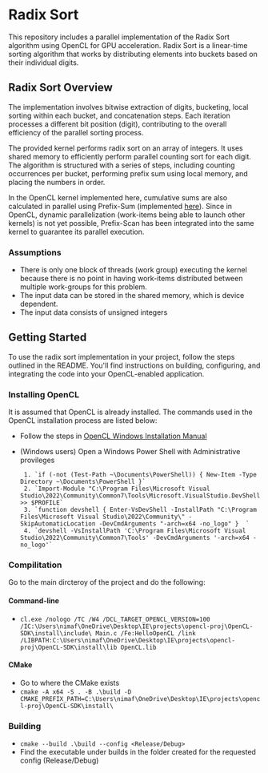 # Radix Sort

This repository includes a parallel implementation of the Radix Sort algorithm using OpenCL for GPU acceleration. Radix Sort is a linear-time sorting algorithm that works by distributing elements into buckets based on their individual digits. 

## Radix Sort Overview

The implementation involves bitwise extraction of digits, bucketing, local sorting within each bucket, and concatenation steps. Each iteration processes a different bit position (digit), contributing to the overall efficiency of the parallel sorting process.

The provided kernel performs radix sort on an array of integers. It uses shared memory to efficiently perform parallel counting sort for each digit. The algorithm is structured with a series of steps, including counting occurrences per bucket, performing prefix sum using local memory, and placing the numbers in order.

In the OpenCL kernel implemented here, cumulative sums are also calculated in parallel using Prefix-Sum (implemented [here](https://github.com/nimaft97/OpenCLProjects/tree/main/prefix-scan)). Since in OpenCL, dynamic parallelization (work-items being able to launch other kernels) is not yet possible, Prefix-Scan has been integrated into the same kernel to guarantee its parallel execution. 

### Assumptions

- There is only one block of threads (work group) executing the kernel because there is no point in having work-items distributed between multiple work-groups for this problem.
- The input data can be stored in the shared memory, which is device dependent.
- The input data consists of unsigned integers

## Getting Started

To use the radix sort implementation in your project, follow the steps outlined in the README. You'll find instructions on building, configuring, and integrating the code into your OpenCL-enabled application.

### Installing OpenCL
It is assumed that OpenCL is already installed. The commands used in the OpenCL installation process are listed below:

- Follow the steps in [OpenCL Windows Installation Manual](https://github.com/KhronosGroup/OpenCL-Guide/blob/main/chapters/getting_started_windows.md)
- (Windows users) Open a Windows Power Shell with Administrative provileges

       1. `if (-not (Test-Path ~\Documents\PowerShell)) { New-Item -Type Directory ~\Documents\PowerShell }`
       2. `Import-Module "C:\Program Files\Microsoft Visual Studio\2022\Community\Common7\Tools\Microsoft.VisualStudio.DevShell.dll" >> $PROFILE`
       3. `function devshell { Enter-VsDevShell -InstallPath "C:\Program Files\Microsoft Visual Studio\2022\Community\" -SkipAutomaticLocation -DevCmdArguments "-arch=x64 -no_logo" }  ` 
       4. `devshell -VsInstallPath 'C:\Program Files\Microsoft Visual Studio\2022\Community\Common7\Tools' -DevCmdArguments '-arch=x64 -no_logo'`

### Compilitation

Go to the main dircteroy of the project and do the following:

#### Command-line

- `cl.exe /nologo /TC /W4 /DCL_TARGET_OPENCL_VERSION=100 /IC:\Users\nimaf\OneDrive\Desktop\IE\projects\opencl-proj\OpenCL-SDK\install\include\ Main.c /Fe:HelloOpenCL /link /LIBPATH:C:\Users\nimaf\OneDrive\Desktop\IE\projects\opencl-proj\OpenCL-SDK\install\lib OpenCL.lib`
       
#### CMake

- Go to where the CMake exists
- `cmake -A x64 -S . -B .\build -D CMAKE_PREFIX_PATH=C:\Users\nimaf\OneDrive\Desktop\IE\projects\opencl-proj\OpenCL-SDK\install\` 


### Building

- `cmake --build .\build --config <Release/Debug>`
- Find the executable under builds in the folder created for the requested config (Release/Debug)                           